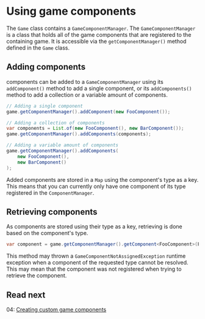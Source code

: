 # Using game components
The `Game` class contains a `GameComponentManager`.
The `GameComponentManager` is a class that holds all of the game components that are registered to the containing game.
It is accessible via the `getComponentManager()` method defined in the `Game` class.

## Adding components
components can be added to a `GameComponentManager` using its `addComponent()` method to add a single component, or its `addComponents()` method to add a collection or a variable amount of components.

```java
// Adding a single component
game.getComponentManager().addComponent(new FooComponent());
```
```java
// Adding a collection of components
var components = List.of(new FooComponent(), new BarComponent());
game.getComponentManager().addComponents(components);
```
```java
// Adding a variable amount of components
game.getComponentManager().addComponents(
    new FooComponent(),
    new BarComponent()
);
```

Added components are stored in a `Map` using the component's type as a key.
This means that you can currently only have one component of its type registered in the `ComponentManager`.

## Retrieving components
As components are stored using their type as a key, retrieving is done based on the component's type.
```java
var component = game.getComponentManager().getComponent<FooComponent>(FooComponent.class);
```
This method may thrown a `GameComponentNotAssignedException` runtime exception when a component of the requested type cannot be resolved.
This may mean that the component was not registered when trying to retrieve the component.

## Read next
04: [Creating custom game components](./04-creating-custom-game-components.md)